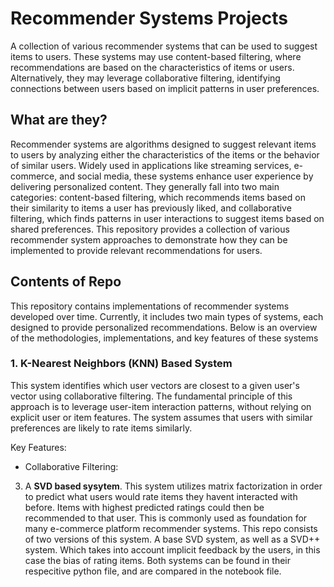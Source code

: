 # <b>Recommender Systems Projects</b>
A collection of various recommender systems that can be used to suggest items to users. These systems may use content-based filtering, where recommendations are based on the characteristics of items or users. Alternatively, they may leverage collaborative filtering, identifying connections between users based on implicit patterns in user preferences.

## What are they?
Recommender systems are algorithms designed to suggest relevant items to users by analyzing either the characteristics of the items or the behavior of similar users. Widely used in applications like streaming services, e-commerce, and social media, these systems enhance user experience by delivering personalized content. They generally fall into two main categories: content-based filtering, which recommends items based on their similarity to items a user has previously liked, and collaborative filtering, which finds patterns in user interactions to suggest items based on shared preferences. This repository provides a collection of various recommender system approaches to demonstrate how they can be implemented to provide relevant recommendations for users.

## Contents of Repo
This repository contains implementations of recommender systems developed over time. Currently, it includes two main types of systems, each designed to provide personalized recommendations. Below is an overview of the methodologies, implementations, and key features of these systems

### 1. K-Nearest Neighbors (KNN) Based System
This system identifies which user vectors are closest to a given user's vector using collaborative filtering. The fundamental principle of this approach is to leverage user-item interaction patterns, without relying on explicit user or item features. The system assumes that users with similar preferences are likely to rate items similarly.

Key Features:
- Collaborative Filtering:


3) A <b>SVD based sysytem</b>. This system utilizes matrix factorization in order to predict what users would rate items they havent interacted with before. Items with highest predicted ratings could then be recommended to that user. This is commonly used as foundation for many e-commerce platform recommender systems. This repo consists of two versions of this system. A base SVD system, as well as a SVD++ system. Which takes into account implicit feedback by the users, in this case the bias of rating items. Both systems can be found in their respecitive python file, and are compared in the notebook file. 

